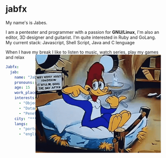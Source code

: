 # jabfx
My name's is Jabes.

I am a pentester and programmer with a passion for **GNU/Linux**, I'm also an editor, 3D designer and guitarist. I'm quite interested in Ruby and GoLang. My current stack: Javascript, Shell Script, Java and C lenguage

When I have my break I like to listen to music, watch series, play my games and relax
<img align="right" height="320em" src="crazy.gif"/>
~~~yaml
Jabfx:
  jab:
    name: "Jabes Eduardo"
    pronouns: ["he", "him"]
    age: 15
    work_place: "..."
    interests:
      - "ObjectOrientedProgramming"
      - "DataAnalysis"
      - "PenetrationTesting"
    city: "********"
    langs:
      - "portuguese"
      - "english"

~~~

